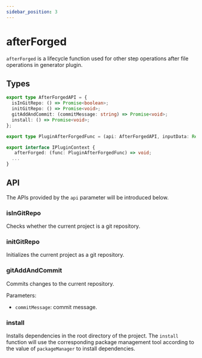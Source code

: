 ```yaml
---
sidebar_position: 3
---
```


# afterForged

`afterForged` is a lifecycle function used for other step operations after file operations in generator plugin.

## Types

```ts
export type AfterForgedAPI = {
  isInGitRepo: () => Promise<boolean>;
  initGitRepo: () => Promise<void>;
  gitAddAndCommit: (commitMessage: string) => Promise<void>;
  install: () => Promise<void>;
};

export type PluginAfterForgedFunc = (api: AfterForgedAPI, inputData: Record<string, unknown>) => Promise<void>;

export interface IPluginContext {
   afterForged: (func: PluginAfterForgedFunc) => void;
  ...
}
```

## API

The APIs provided by the `api` parameter will be introduced below.

### isInGitRepo

Checks whether the current project is a git repository.

### initGitRepo

Initializes the current project as a git repository.

### gitAddAndCommit

Commits changes to the current repository.

Parameters:

- `commitMessage`: commit message.

### install

Installs dependencies in the root directory of the project. The `install` function will use the corresponding package management tool according to the value of `packageManager` to install dependencies.
